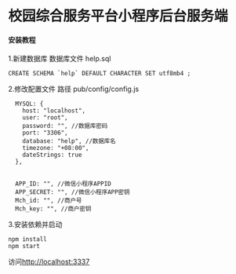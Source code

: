 # 校园综合服务平台小程序后台服务端



#### 安装教程

1.新建数据库
数据库文件 help.sql

```
CREATE SCHEMA `help` DEFAULT CHARACTER SET utf8mb4 ;
```

2.修改配置文件
路径 pub/config/config.js

```
  MYSQL: {
    host: "localhost",
    user: "root",
    password: "", //数据库密码
    port: "3306",
    database: "help", //数据库名
    timezone: "+08:00",
    dateStrings: true
  },


  APP_ID: "", //微信小程序APPID
  APP_SECRET: "", //微信小程序APP密钥
  Mch_id: "", //商户号
  Mch_key: "", //商户密钥
```

3.安装依赖并启动

```
npm install
npm start
```

访问[http://localhost:3337](http://localhost:3337)


